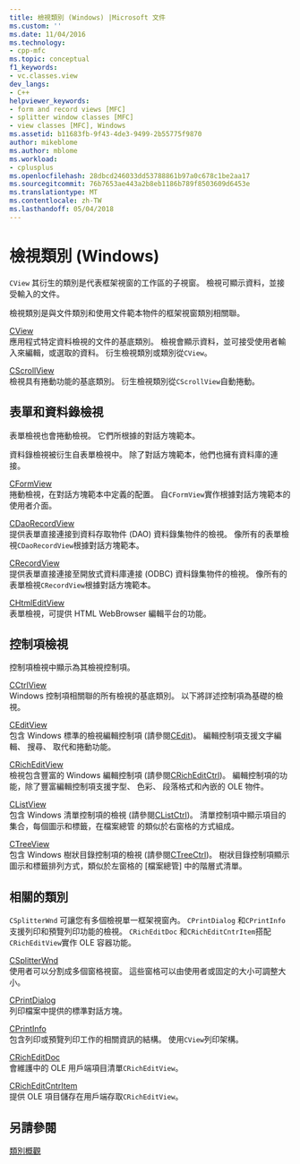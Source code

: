 ```yaml
---
title: 檢視類別 (Windows) |Microsoft 文件
ms.custom: ''
ms.date: 11/04/2016
ms.technology:
- cpp-mfc
ms.topic: conceptual
f1_keywords:
- vc.classes.view
dev_langs:
- C++
helpviewer_keywords:
- form and record views [MFC]
- splitter window classes [MFC]
- view classes [MFC], Windows
ms.assetid: b11683fb-9f43-4de3-9499-2b55775f9870
author: mikeblome
ms.author: mblome
ms.workload:
- cplusplus
ms.openlocfilehash: 28dbcd246033dd53788861b97a0c678c1be2aa17
ms.sourcegitcommit: 76b7653ae443a2b8eb1186b789f8503609d6453e
ms.translationtype: MT
ms.contentlocale: zh-TW
ms.lasthandoff: 05/04/2018
---
```

# <a name="view-classes-windows"></a>檢視類別 (Windows)
`CView` 其衍生的類別是代表框架視窗的工作區的子視窗。 檢視可顯示資料，並接受輸入的文件。  
  
 檢視類別是與文件類別和使用文件範本物件的框架視窗類別相關聯。  
  
 [CView](../mfc/reference/cview-class.md)  
 應用程式特定資料檢視的文件的基底類別。 檢視會顯示資料，並可接受使用者輸入來編輯，或選取的資料。 衍生檢視類別或類別從`CView`。  
  
 [CScrollView](../mfc/reference/cscrollview-class.md)  
 檢視具有捲動功能的基底類別。 衍生檢視類別從`CScrollView`自動捲動。  
  
## <a name="form-and-record-views"></a>表單和資料錄檢視  
 表單檢視也會捲動檢視。 它們所根據的對話方塊範本。  
  
 資料錄檢視被衍生自表單檢視中。 除了對話方塊範本，他們也擁有資料庫的連接。  
  
 [CFormView](../mfc/reference/cformview-class.md)  
 捲動檢視，在對話方塊範本中定義的配置。 自`CFormView`實作根據對話方塊範本的使用者介面。  
  
 [CDaoRecordView](../mfc/reference/cdaorecordview-class.md)  
 提供表單直接連接到資料存取物件 (DAO) 資料錄集物件的檢視。 像所有的表單檢視`CDaoRecordView`根據對話方塊範本。  
  
 [CRecordView](../mfc/reference/crecordview-class.md)  
 提供表單直接連接至開放式資料庫連接 (ODBC) 資料錄集物件的檢視。 像所有的表單檢視`CRecordView`根據對話方塊範本。  
  
 [CHtmlEditView](../mfc/reference/chtmleditview-class.md)  
 表單檢視，可提供 HTML WebBrowser 編輯平台的功能。  
  
## <a name="control-views"></a>控制項檢視  
 控制項檢視中顯示為其檢視控制項。  
  
 [CCtrlView](../mfc/reference/cctrlview-class.md)  
 Windows 控制項相關聯的所有檢視的基底類別。 以下將詳述控制項為基礎的檢視。  
  
 [CEditView](../mfc/reference/ceditview-class.md)  
 包含 Windows 標準的檢視編輯控制項 (請參閱[CEdit](../mfc/reference/cedit-class.md))。 編輯控制項支援文字編輯、 搜尋、 取代和捲動功能。  
  
 [CRichEditView](../mfc/reference/cricheditview-class.md)  
 檢視包含豐富的 Windows 編輯控制項 (請參閱[CRichEditCtrl](../mfc/reference/cricheditctrl-class.md))。 編輯控制項的功能，除了豐富編輯控制項支援字型、 色彩、 段落格式和內嵌的 OLE 物件。  
  
 [CListView](../mfc/reference/clistview-class.md)  
 包含 Windows 清單控制項的檢視 (請參閱[CListCtrl](../mfc/reference/clistctrl-class.md))。 清單控制項中顯示項目的集合，每個圖示和標籤，在檔案總管 的類似於右窗格的方式組成。  
  
 [CTreeView](../mfc/reference/ctreeview-class.md)  
 包含 Windows 樹狀目錄控制項的檢視 (請參閱[CTreeCtrl](../mfc/reference/ctreectrl-class.md))。 樹狀目錄控制項顯示圖示和標籤排列方式，類似於左窗格的 [檔案總管] 中的階層式清單。  
  
## <a name="related-classes"></a>相關的類別  
 `CSplitterWnd` 可讓您有多個檢視單一框架視窗內。 `CPrintDialog` 和`CPrintInfo`支援列印和預覽列印功能的檢視。 `CRichEditDoc` 和`CRichEditCntrItem`搭配`CRichEditView`實作 OLE 容器功能。  
  
 [CSplitterWnd](../mfc/reference/csplitterwnd-class.md)  
 使用者可以分割成多個窗格視窗。 這些窗格可以由使用者或固定的大小可調整大小。  
  
 [CPrintDialog](../mfc/reference/cprintdialog-class.md)  
 列印檔案中提供的標準對話方塊。  
  
 [CPrintInfo](../mfc/reference/cprintinfo-structure.md)  
 包含列印或預覽列印工作的相關資訊的結構。 使用`CView`列印架構。  
  
 [CRichEditDoc](../mfc/reference/cricheditdoc-class.md)  
 會維護中的 OLE 用戶端項目清單`CRichEditView`。  
  
 [CRichEditCntrItem](../mfc/reference/cricheditcntritem-class.md)  
 提供 OLE 項目儲存在用戶端存取`CRichEditView`。  
  
## <a name="see-also"></a>另請參閱  
 [類別概觀](../mfc/class-library-overview.md)

